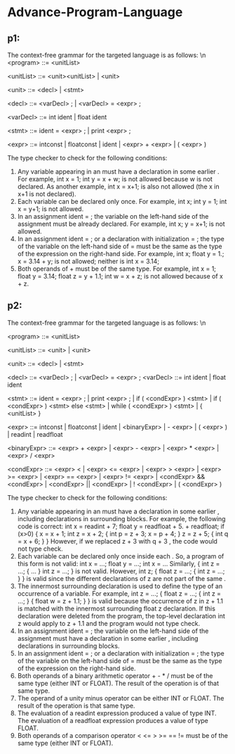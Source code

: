 # Advance-Program-Language

## p1:

The context-free grammar for the targeted language is as follows: \n
  \<program> ::= \<unitList>
  
  \<unitList> ::= \<unit>\<unitList> | \<unit>
  
  \<unit> ::= \<decl> | \<stmt>
  
  \<decl> ::= \<varDecl> ; | \<varDecl> = \<expr> ;
  
  \<varDecl> ::= int ident | float ident
  
  \<stmt> ::= ident = \<expr> ; | print \<expr> ;
  
  \<expr> ::= intconst | floatconst | ident | \<expr> + \<expr> | ( \<expr> )
  
The type checker to check for the following conditions:
  1) Any variable appearing in an <expr> must have a declaration in some earlier <decl>. For example, int x = 1; int y = x + w; is not allowed because w is not declared. As another example, int x = x+1; is also not allowed (the x in x+1 is not declared).
  2) Each variable can be declared only once. For example, int x; int y = 1; int x = y+1; is not allowed.
  3) In an assignment ident = <expr> ; the variable on the left-hand side of the assignment must be already declared. For example, int x; y = x+1; is not allowed.
  4) In an assignment ident = <expr> ; or a declaration with initialization <varDecl> = <expr> ; the type of the variable on the left-hand side of = must be the same as the type of the expression on the right-hand side. For example, int x; float y = 1.; x = 3.14 + y; is not allowed; neither is int x = 3.14;
  5) Both operands of + must be of the same type. For example, int x = 1; float y = 3.14; float z = y + 1.1; int w = x + z; is not allowed because of x + z.

## p2:

The context-free grammar for the targeted language is as follows: \n
  
\<program> ::= \<unitList>
  
\<unitList> ::= \<unit><unitList> | \<unit>
  
\<unit> ::= \<decl> | \<stmt>
  
\<decl> ::= \<varDecl> ; | \<varDecl> = \<expr> ; \<varDecl> ::= int ident | float ident
  
\<stmt> ::= ident = \<expr> ; | print \<expr> ;
| if ( \<condExpr> ) \<stmt>
| if ( \<condExpr> ) \<stmt> else \<stmt> | while ( \<condExpr> ) \<stmt>
| { \<unitList> }
  
\<expr> ::= intconst | floatconst | ident
| \<binaryExpr> | - \<expr> | ( \<expr> ) | readint | readfloat
  
\<binaryExpr> ::= \<expr> + \<expr> | \<expr> - \<expr> | \<expr> * \<expr> | \<expr> / \<expr> 
  
\<condExpr> ::= \<expr> \< <expr> | \<expr> <= \<expr> | \<expr> > \<expr> | \<expr> >= \<expr>
| \<expr> == \<expr> | \<expr> != \<expr> | \<condExpr> && \<condExpr> | \<condExpr> || \<condExpr> | ! \<condExpr> | ( \<condExpr> )
  
The type checker to check for the following conditions:
1) Any variable appearing in an <expr> must have a declaration in some earlier <decl>, including declarations in surrounding blocks. For example, the following code is correct:
int x = readint + 7;
float y = readfloat + 5. + readfloat;
if (x>0) { x = x + 1; int z = x + 2; { int p = z + 3; x = p + 4; } z = z + 5; { int q = x + 6; } }
However, if we replaced z + 3 with q + 3 , the code would not type check.
2) Each variable can be declared only once inside each <unitList>. So, a program of this form is not valid: int x = ...; float y = ...; int x = ... Similarly, { int z = ...; { ... } int z = ...; } is not valid. However, int z; { float z = ...; { int z = ...; } } is valid since the different declarations of z are not part of the same <unitList>.
3) The innermost surrounding declaration is used to define the type of an occurrence of a variable. For example, int z = ...; { float z = ...; { int z = ...; } { float w = z + 1.1; } } is valid because the occurrence of z in z + 1.1 is matched with the innermost surrounding float z declaration. If this declaration were deleted from the program, the top-level declaration int z would apply to z + 1.1 and the program would not type check.
4) In an assignment ident = <expr> ; the variable on the left-hand side of the assignment must have a declaration in some earlier <decl>, including declarations in surrounding blocks.
5) In an assignment ident = <expr> ; or a declaration with initialization <varDecl> = <expr> ; the type of the variable on the left-hand side of = must be the same as the type of the expression on the right-hand side.
6) Both operands of a binary arithmetic operator + - * / must be of the same type (either INT or FLOAT). The result of the operation is of that same type.
7) The operand of a unity minus operator can be either INT or FLOAT. The result of the operation is that same type.
8) The evaluation of a readint expression produced a value of type INT. The evaluation of a readfloat expression produces a value of type FLOAT.
9) Both operands of a comparison operator < <= > >= == != must be of the same type (either INT or FLOAT).
